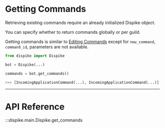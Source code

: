 
# Getting Commands

Retrieving existing commands require an already initialized Dispike object.

You can specify whether to return commands globally or per guild.

Getting commands is similar to [Editing Commands](../EditingCommands/index.md) except for ``new_command``, ``command_id``, parameters are not available. 

```python
from dispike import Dispike

bot = Dispike(...)

commands = bot.get_commands()

>>> [IncomingApplicationCommand(...), IncomingApplicationCommand(...)]
```

****

# API Reference

:::dispike.main.Dispike.get_commands

